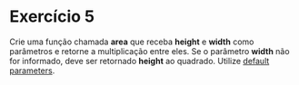 # Exercício 5

Crie uma função chamada **area** que receba **height** e **width** como parâmetros e retorne a multiplicação entre eles. Se o parâmetro **width** não for informado, deve ser retornado **height** ao quadrado. Utilize [default parameters](https://developer.mozilla.org/pt-BR/docs/Web/JavaScript/Reference/Functions/Default_parameters).

